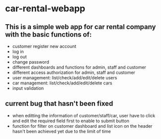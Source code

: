 # car-rental-webapp

## This is a simple web app for car rental company with the basic functions of:
* customer register new account
* log in
* log out
* change password
* different dashboards and functions for admin, staff and customer
* different access authorization for admin, staff and customer
* user management: list/check/add/edit/delete users
* car management: list/check/add/edit/delete cars
* input validation
  

## current bug that hasn't been fixed
* when editting the information of customer/staff/car, user have to click and edit the required field first to enable to submit button
* function for filter on customer dashboard and list icon on the header hasn't been achieved yet due to the limit of time

